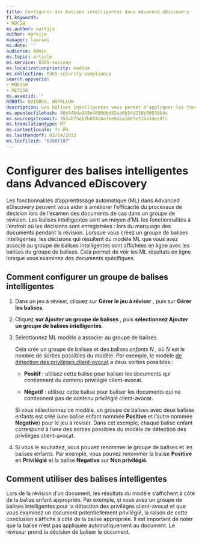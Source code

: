 ```yaml
---
title: Configurer des balises intelligentes dans Advanced eDiscovery
f1.keywords:
- NOCSH
ms.author: markjjo
author: markjjo
manager: laurawi
ms.date: ''
audience: Admin
ms.topic: article
ms.service: O365-seccomp
ms.localizationpriority: medium
ms.collection: M365-security-compliance
search.appverid:
- MOE150
- MET150
ms.assetid: ''
ROBOTS: NOINDEX, NOFOLLOW
description: Les balises intelligentes vous permet d’appliquer les fonctionnalités d’apprentissage automatique lors de l’examen du contenu dans Advanced eDiscovery cas. Utilisez des groupes de balises intelligentes pour afficher les résultats des modèles de détection d’apprentissage automatique, tels que le modèle de privilège client-avocat.
ms.openlocfilehash: 80c946da943e4880dbd82ea6b34d238b80030b4c
ms.sourcegitcommit: 355ab75eb7b604c6afbe9a5a1b97ef16a1dec4fc
ms.translationtype: MT
ms.contentlocale: fr-FR
ms.lasthandoff: 02/14/2022
ms.locfileid: "62807187"
---
```

# <a name="set-up-smart-tags-in-advanced-ediscovery"></a>Configurer des balises intelligentes dans Advanced eDiscovery

Les fonctionnalités d’apprentissage automatique (ML) dans Advanced eDiscovery peuvent vous aider à améliorer l’efficacité du processus de décision lors de l’examen des documents de cas dans un groupe de révision. Les balises intelligentes sont un moyen d’ML les fonctionnalités à l’endroit où les décisions sont enregistrées : lors du marquage des documents pendant la révision. Lorsque vous créez un groupe de balises intelligentes, les décisions qui résultent du modèle ML que vous avez associé au groupe de balises intelligentes sont affichées en ligne avec les balises du groupe de balises. Cela permet de voir les ML résultats en ligne lorsque vous examinez des documents spécifiques.

## <a name="how-to-set-up-a-smart-tag-group"></a>Comment configurer un groupe de balises intelligentes

1. Dans un jeu à réviser, cliquez sur **Gérer le jeu à réviser** , puis sur **Gérer les balises**.

2. Cliquez **sur Ajouter un groupe de balises** , puis **sélectionnez Ajouter un groupe de balises intelligentes**.

3. Sélectionnez ML modèle à associer au groupe de balises.
    
   Cela crée un groupe de balises et des balises *enfants N* , où *N* est le nombre de sorties possibles du modèle. Par exemple, le modèle [de détection des privilèges client-avocat](attorney-privilege-detection.md) a deux sorties possibles : 

   - **Positif** : utilisez cette balise pour baliser les documents qui contiennent du contenu privilégié client-avocat.
   
   - **Négatif** : utilisez cette balise pour baliser les documents qui ne contiennent pas de contenu privilégié client-avocat.
    
    Si vous sélectionnez ce modèle, un groupe de balises avec deux balises enfants est créé (une balise enfant nommée **Positive** et l’autre nommée **Negative**) pour le jeu à réviser. Dans cet exemple, chaque balise enfant correspond à l’une des sorties possibles du modèle de détection des privilèges client-avocat.

4. Si vous le souhaitez, vous pouvez renommer le groupe de balises et les balises enfants. Par exemple, vous pouvez renommer la balise **Positive** en **Privilégié** et la balise **Negative** sur **Non privilégié**.

## <a name="how-to-use-smart-tags"></a>Comment utiliser des balises intelligentes

Lors de la révision d’un document, les résultats du modèle s’affichent à côté de la balise enfant appropriée. Par exemple, si vous avez un groupe de balises intelligentes pour la détection des privilèges client-avocat et que vous examinez un document potentiellement privilégié, la raison de cette conclusion s’affiche à côté de la balise appropriée. Il est important de noter que la balise n’est pas appliquée automatiquement au document. Le réviseur prend la décision de baliser le document.

